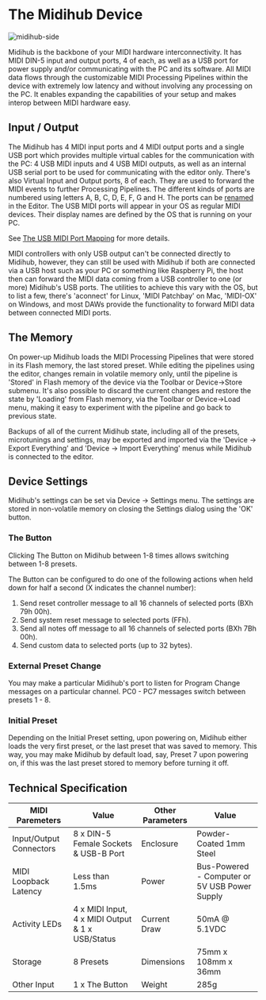 # The Midihub Device

![midihub-side](https://blokas.io/images/midihub/midihub-side.jpg)

Midihub is the backbone of your MIDI hardware interconnectivity. It has MIDI DIN-5 input and output ports, 4 of each, as well as a USB port for power supply
and/or communicating with the PC and its software. All MIDI data flows through the customizable MIDI Processing Pipelines within the device with extremely low
latency and without involving any processing on the PC. It enables expanding the capabilities of your setup and makes interop between MIDI hardware easy.

## Input / Output

The Midihub has 4 MIDI input ports and 4 MIDI output ports and a single USB port which provides multiple virtual cables for the communication with the PC:
4 USB MIDI inputs and 4 USB MIDI outputs, as well as an internal USB serial port to be used for communicating with the editor only.
There's also Virtual Input and Output ports, 8 of each. They are used to forward the MIDI events to further Processing Pipelines. The different kinds of
ports are numbered using letters A, B, C, D, E, F, G and H. The ports can be [renamed](port-naming.md) in the Editor. The USB MIDI ports will appear in your OS as regular MIDI devices. Their display names
are defined by the OS that is running on your PC.

See [The USB MIDI Port Mapping](usb-midi-port-mapping.md) for more details.

MIDI controllers with only USB output can't be connected directly to Midihub, however, they can still be used with Midihub if both are connected via a USB host such
as your PC or something like Raspberry Pi, the host then can forward the MIDI data coming from a USB controller to one (or more) Midihub's USB ports. The utilities
to achieve this vary with the OS, but to list a few, there's 'aconnect' for Linux, 'MIDI Patchbay' on Mac, 'MIDI-OX' on Windows, and most DAWs provide the functionality
to forward MIDI data between connected MIDI ports.

## The Memory

On power-up Midihub loads the MIDI Processing Pipelines that were stored in its Flash memory, the last stored preset.
While editing the pipelines using the editor, changes remain in volatile memory only, until the pipeline is 'Stored' in Flash memory of the device
via the Toolbar or Device->Store submenu. It's also possible to discard the current changes and restore the state by 'Loading' from Flash memory,
via the Toolbar or Device->Load menu, making it easy to experiment with the pipeline and go back to previous state.

Backups of all of the current Midihub state, including all of the presets, microtunings and settings, may be exported and imported via the 'Device -> Export
Everything' and 'Device -> Import Everything' menus while Midihub is connected to the editor.

## Device Settings

Midihub's settings can be set via Device -> Settings menu. The settings are stored in non-volatile memory on closing the Settings dialog using the 'OK' button.

### The Button

Clicking The Button on Midihub between 1-8 times allows switching between 1-8 presets.

The Button can be configured to do one of the following actions when held down for half a second (X indicates the channel number):

1. Send reset controller message to all 16 channels of selected ports (BXh 79h 00h).
2. Send system reset message to selected ports (FFh).
3. Send all notes off message to all 16 channels of selected ports (BXh 7Bh 00h).
4. Send custom data to selected ports (up to 32 bytes).

### External Preset Change

You may make a particular Midihub's port to listen for Program Change messages on a particular channel. PC0 - PC7 messages switch between presets 1 - 8.

### Initial Preset

Depending on the Initial Preset setting, upon powering on, Midihub either loads the very first preset, or the last preset that was saved to memory. This way, you may make Midihub by default load, say, Preset 7 upon powering on, if this was the last preset stored to memory before turning it off.

## Technical Specification

| MIDI Paremeters | Value | Other Parameters | Value
|----|----|----|----|
| Input/Output Connectors | 8 x DIN-5 Female Sockets & USB-B Port | Enclosure | Powder-Coated 1mm Steel |
| MIDI Loopback Latency | Less than 1.5ms | Power | Bus-Powered - Computer or 5V USB Power Supply |
| Activity LEDs | 4 x MIDI Input, 4 x MIDI Output & 1 x USB/Status | Current Draw | 50mA @ 5.1VDC |
| Storage | 8 Presets | Dimensions | 75mm x 108mm x 36mm |
| Other Input | 1 x The Button | Weight | 285g |
